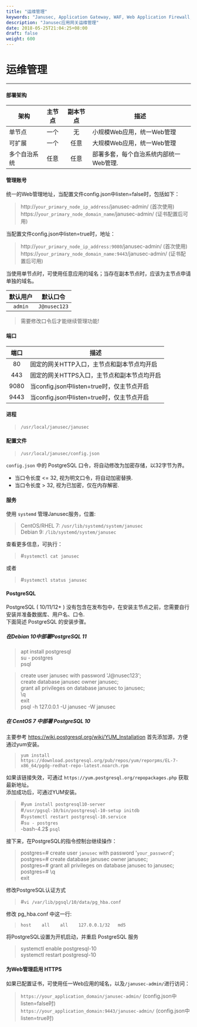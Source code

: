 ```yaml
---
title: "运维管理"
keywords: "Janusec, Application Gateway, WAF, Web Application Firewall, Web应用防火墙"
description: "Janusec应用网关运维管理"
date: 2018-05-25T21:04:25+08:00
draft: false
weight: 600
---
```


# 运维管理  
----  

#### 部署架构
| 架构         | 主节点       | 副本节点     | 描述 |
|--------------|:-----------:|:----------:|-------------|
| 单节点       | 一个         | 无         | 小规模Web应用，统一Web管理  |
| 可扩展       | 一个         | 任意       | 大规模Web应用，统一Web管理  |
| 多个自治系统  | 任意         |  任意      |  部署多套，每个自治系统内部统一Web管理.  |   


#### 管理账号  

统一的Web管理地址，当配置文件config.json中listen=false时，包括如下：

> http://`your_primary_node_ip_address`/janusec-admin/    (首次使用)    
> https://`your_primary_node_domain_name`/janusec-admin/  (证书配置后可用)   

当配置文件config.json中listen=true时，地址：  

> http://`your_primary_node_ip_address:9080`/janusec-admin/    (首次使用)    
> https://`your_primary_node_domain_name:9443`/janusec-admin/  (证书配置后可用)   

当使用单节点时，可使用任意应用的域名；当存在副本节点时，应该为主节点申请单独的域名。  

| 默认用户 | 默认口令 |
|:-----:|------|
| `admin` | `J@nusec123` |

> 需要修改口令后才能继续管理功能!      

#### 端口
| 端口  | 描述 |
|:-----:|------|
|80     | 固定的网关HTTP入口，主节点和副本节点均开启     |
|443    | 固定的网关HTTPS入口，主节点和副本节点均开启    |  
|9080   | 当config.json中listen=true时，仅主节点开启 |
|9443   | 当config.json中listen=true时，仅主节点开启 |  


#### 进程
> `/usr/local/janusec/janusec`  

#### 配置文件
> `/usr/local/janusec/config.json`   

`config.json` 中的 PostgreSQL 口令，将自动修改为加密存储，以32字节为界。    

* 当口令长度 \<= 32, 视为明文口令，将自动加密替换.  
* 当口令长度 \> 32, 视为已加密，仅在内存解密.     


#### 服务
使用 `systemd` 管理Janusec服务，位置:

> CentOS/RHEL 7: `/usr/lib/systemd/system/janusec`     
> Debian 9: `/lib/systemd/system/janusec`    

查看更多信息，可执行：    

> #`systemctl cat janusec`   

或者     

> #`systemctl status janusec`  

#### PostgreSQL
PostgreSQL ( 10/11/12+ ) 没有包含在发布包中，在安装主节点之前，您需要自行安装并准备数据库、用户名、口令.    
下面简述 PostgreSQL 的安装步骤。   

##### 在Debian 10中部署PostgreSQL 11

> apt install postgresql  
> su - postgres  
> psql  

> create user janusec with password 'J@nusec123';  
> create database janusec owner janusec;  
> grant all privileges on database janusec to janusec;  
> \q  
> exit  
> psql -h 127.0.0.1 -U janusec -W janusec  


##### 在 CentOS 7 中部署 PostgreSQL 10
主要参考 https://wiki.postgresql.org/wiki/YUM_Installation
首先添加源，方便通过yum安装。

> `yum install https://download.postgresql.org/pub/repos/yum/reporpms/EL-7-x86_64/pgdg-redhat-repo-latest.noarch.rpm`  

如果该链接失效，可通过  `https://yum.postgresql.org/repopackages.php` 获取最新地址。   
添加成功后，可通过YUM安装。         

> #`yum install postgresql10-server`   
> #`/usr/pgsql-10/bin/postgresql-10-setup initdb`   
> #`systemctl restart postgresql-10.service`  
> #`su - postgres`  
> -bash-4.2$ `psql`   


接下来，在PostgreSQL的指令控制台继续操作：      

> postgres=\# create user `janusec` with password &#39;`your_password`&#39;;  
> postgres=\# create database janusec owner janusec;   
> postgres=\# grant all privileges on database janusec to janusec;  
> postgres=\# \q   
> exit  

修改PostgreSQL认证方式     

> #`vi /var/lib/pgsql/10/data/pg_hba.conf`  

修改 pg_hba.conf 中这一行:     

> `host    all    all    127.0.0.1/32   md5`     

将PostgreSQL设置为开机启动，并重启 PostgreSQL 服务   

> systemctl enable postgresql-10   
> systemctl restart postgresql-10     


#### 为Web管理启用 HTTPS  
如果已配置证书，可使用任一Web应用的域名，以及`/janusec-admin/`进行访问：  

> `https://your_application_domain/janusec-admin/` (config.json中listen=false时)     
> `https://your_application_domain:9443/janusec-admin/` (config.json中listen=true时)  
